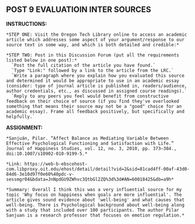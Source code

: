## POST 9 EVALUATIOIN INTER SOURCES

  __INSTRUCTIONS:__

    *STEP ONE: Visit the Oregon Tech Library online to access an academic article which addresses some aspect of your argument/response to our source text in some way, and which is both detailed and credible:*

    *STEP TWO: Post in this Discussion Forum (put all the requirements listed below in one post):*
      `Post the full citation of the article you have found.`
      `Type "Link:" followed by a link to the article from the LRC.`
      `Write a paragraph where you explain how you evaluated this source and determined it would be appropriate to use in an academic essay (consider: type of journal article is published in, readers/audience, author credentials, etc., as discussed in assigned course readings).`
      `Reply to any peers you feel would benefit from constructive feedback on their choice of source (if you find they've overlooked something that means their source may not be a "good" choice for an academic essay). Frame all feedback positively, but specifically and helpfully.`

  __ASSIGNMENT:__

    *Sanjuán, Pilar. “Affect Balance as Mediating Variable Between Effective Psychological Functioning and Satisfaction with Life.” Journal of Happiness Studies, vol. 12, no. 3, 2010, pp. 373–384., doi:10.1007/s10902-010-9199-5.*

    *Link: https://web-b-ebscohost-com.libproxy.oit.edu/ehost/detail/detail?vid=2&sid=81cad4ff-00af-43d0-84d6-3e10d97f0e60%40pdc-v-sessmgr04&bdata=JnNpdGU9ZWhvc3QtbGl2ZQ%3d%3d#AN=60018425&db=a9h*

    *Summary: Overall I think this was a very influential source for my topic 'Why focus on happiness when goals are more influential'. The article gives sound evidence about 'well-being' and what causes that well-being. There is Psychological background about well-being along with a study that included over 100 participants. The author Pilar Sanjuan is a research professor that focuses on emotion regulation.*
